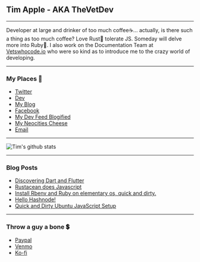 ## Tim Apple - AKA TheVetDev

---

Developer at large and drinker of too much coffee☕... actually, is there such a thing as too much coffee? Love Rust🦀 tolerate JS. Someday will delve more into Ruby💎. 
I also work on the Documentation Team at [Vetswhocode.io](https://vetswhocode.io) who were so kind as to introduce me to the crazy world of developing.

---

### My Places 💌
* [Twitter](https://twitter.com/tapple233066)
* [Dev](https://dev.to/thevetdev)
* [My Blog](https://timapple.dev)
* [Facebook](https://fb.com/tapple233066)
* [My Dev Feed Blogified](https://thevet.dev)
* [My Neocities Cheese](https://timapple.neocities.org/)
* [Email](mailto:timapple@fastmail.com)

---

![Tim's github stats](https://github-readme-stats.vercel.app/api?username=thevetdev)

---

### Blog Posts
<!-- HASHNODE:START -->
- [Discovering Dart and Flutter](https://timapple.dev/discovering-dart-and-flutter-ckdyl799706dmids1cw0tgylh)
- [Rustacean does Javascript](https://timapple.dev/rustacean-does-javascript-ckdelxbqr004m8ms15l28dbaj)
- [Install Rbenv and Ruby on elementary os, quick and dirty.](https://timapple.dev/install-rbenv-and-ruby-on-elementary-os-quick-and-dirty-ckcxokgjb006teks101lj3q1g)
- [Hello Hashnode!](https://timapple.dev/hello-hashnode-ckcm44zlx0008ims1dpwn3h76)
- [Quick and Dirty Ubuntu JavaScript Setup](https://timapple.dev/quick-and-dirty-ubuntu-javascript-setup-ckcxpjaeq008cf0s14wr8081k)
<!-- HASHNODE:END -->

---

### Throw a guy a bone 💲

* [Paypal](https://paypal.me/vetdev)
* [Venmo](https://www.venmo.com/thevetdev)
* [Ko-fi](https://ko-fi.com/thevetdev)

<!--
**TheVetDev/TheVetDev** is a ✨ _special_ ✨ repository because its `README.md` (this file) appears on your GitHub profile.

Here are some ideas to get you started:

- 🔭 I’m currently working on ...
- 🌱 I’m currently learning ...
- 👯 I’m looking to collaborate on ...
- 🤔 I’m looking for help with ...
- 💬 Ask me about ...
- 📫 How to reach me: ...
- 😄 Pronouns: ...
- ⚡ Fun fact: ...
-->
